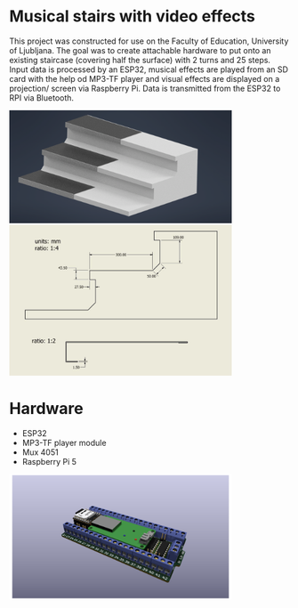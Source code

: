 # Musical stairs with video effects
This project was constructed for use on the Faculty of Education, University of Ljubljana. The goal was to create attachable hardware to put onto an existing staircase (covering half the surface) with 2 turns and 25 steps.
Input data is processed by an ESP32, musical effects are played from an SD card with the help od MP3-TF player and visual effects are displayed on a projection/ screen via Raspberry Pi.
Data is transmitted from the ESP32 to RPI via Bluetooth.

<img src="/Images/Assembly13.png" alt="Part of the staircase with added hardware" width="400"/>
<img src="/Images/Technical_drawing.JPG" alt="Technical Drawing" width="400"/>


# Hardware
- ESP32
- MP3-TF player module
- Mux 4051
- Raspberry Pi 5
<img src="/Hardware/PCB_render.png" alt="PCB render" width="400"/>


